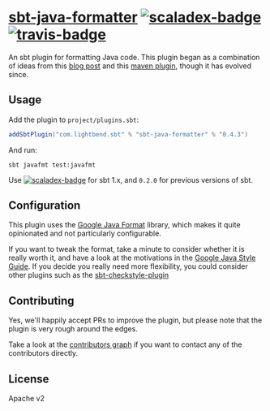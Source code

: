# [sbt-java-formatter][] [![scaladex-badge][]][scaladex] [![travis-badge][]][travis]

[sbt-java-formatter]: https://github.com/sbt/sbt-java-formatter
[scaladex]:           https://index.scala-lang.org/sbt/sbt-java-formatter
[scaladex-badge]:     https://index.scala-lang.org/sbt/sbt-java-formatter/latest.svg
[travis]:             https://travis-ci.org/sbt/sbt-java-formatter
[travis-badge]:       https://travis-ci.org/sbt/sbt-java-formatter.svg?branch=master

An sbt plugin for formatting Java code. This plugin began as a combination of ideas from this
[blog post](https://ssscripting.wordpress.com/2009/06/10/how-to-use-the-eclipse-code-formatter-from-your-code/)
and this [maven plugin](https://github.com/revelc/formatter-maven-plugin), though it has evolved since.

Usage
-----

Add the plugin to `project/plugins.sbt`:

```scala
addSbtPlugin("com.lightbend.sbt" % "sbt-java-formatter" % "0.4.3")
```

And run:

```
sbt javafmt test:javafmt
```

Use [![scaladex-badge][]][scaladex] for sbt 1.x, and `0.2.0` for previous versions of sbt.

Configuration
-------------

This plugin uses the [Google Java Format](https://github.com/google/google-java-format) library, which makes it quite opinionated and not particularly configurable.

If you want to tweak the format, take a minute to consider whether it is really worth it, and have a look at the motivations in the [Google Java Style Guide](https://google.github.io/styleguide/javaguide.html).
If you decide you really need more flexibility, you could consider other plugins such as the [sbt-checkstyle-plugin](https://github.com/etsy/sbt-checkstyle-plugin)

Contributing
------------

Yes, we'll happily accept PRs to improve the plugin, but please note that the plugin is very rough around the edges.

Take a look at the [contributors graph](https://github.com/sbt/sbt-java-formatter/graphs/contributors) if you want to contact
any of the contributors directly.

License
-------

Apache v2

